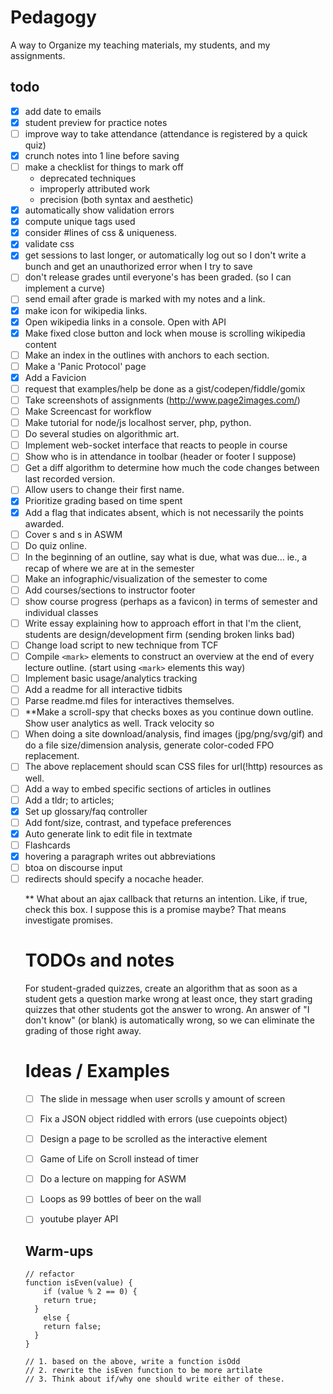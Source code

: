 # Pedagogy
A way to Organize my teaching materials, my students, and my assignments.

## todo
- [x] add date to emails
- [x] student preview for practice notes
- [ ] improve way to take attendance (attendance is registered by a quick quiz)
- [x] crunch notes into 1 line before saving
- [ ] make a checklist for things to mark off
  - deprecated techniques
  - improperly attributed work
  - precision (both syntax and aesthetic)
- [x] automatically show validation errors
- [x] compute unique tags used
- [x] consider #lines of css & uniqueness.
- [x] validate css
- [x] get sessions to last longer, or automatically log out so I don't write a bunch and get an unauthorized error when I try to save
- [ ] don't release grades until everyone's has been graded. (so I can implement a curve)
- [ ] send email after grade is marked with my notes and a link.
- [x] make icon for wikipedia links.
- [x] Open wikipedia links in a console. Open with API
- [x] Make fixed close button and lock <body> when mouse is scrolling wikipedia content
- [ ] Make an index in the outlines with anchors to each section.
- [ ] Make a 'Panic Protocol' page
- [x] Add a Favicion
- [ ] request that examples/help be done as a gist/codepen/fiddle/gomix
- [ ] Take screenshots of assignments (http://www.page2images.com/)
- [ ] Make Screencast for workflow
- [ ] Make tutorial for node/js localhost server, php, python.
- [ ] Do several studies on algorithmic art.
- [ ] Implement web-socket interface that reacts to people in course
- [ ] Show who is in attendance in toolbar (header or footer I suppose)
- [ ] Get a diff algorithm to determine how much the code changes between last recorded version.
- [ ] Allow users to change their first name.
- [x] Prioritize grading based on time spent
- [x] Add a flag that indicates absent, which is not necessarily the points awarded.
- [ ] Cover <table>s and <form>s in ASWM
- [ ] Do quiz online.
- [ ] In the beginning of an outline, say what is due, what was due... ie., a recap of where we are at in the semester
- [ ] Make an infographic/visualization of the semester to come
- [ ] Add courses/sections to instructor footer
- [ ] show course progress (perhaps as a favicon) in terms of semester and individual classes
- [ ] Write essay explaining how to approach effort in that I'm the client, students are design/development firm (sending broken links bad)
- [ ] Change load script to new technique from TCF
- [ ] Compile `<mark>` elements to construct an overview at the end of every lecture outline. (start using `<mark>` elements this way)
- [ ] Implement basic usage/analytics tracking
- [ ] Add a readme for all interactive tidbits
- [ ] Parse readme.md files for interactives themselves.
- [ ] **Make a scroll-spy that checks boxes as you continue down outline. Show user analytics as well. Track velocity so
- [ ] When doing a site download/analysis, find images (jpg/png/svg/gif) and do a file size/dimension analysis, generate color-coded FPO replacement.
- [ ] The above replacement should scan CSS files for url(!http) resources as well.
- [ ] Add a way to embed specific sections of articles in outlines
- [ ] Add a tldr; to articles;
- [x] Set up glossary/faq controller
- [ ] Add font/size, contrast, and typeface preferences
- [x] Auto generate link to edit file in textmate
- [ ] Flashcards
- [x] hovering a paragraph writes out abbreviations
- [ ] btoa on discourse input
- [ ] redirects should specify a nocache header.

** What about an ajax callback that returns an intention. Like, if true, check this box. I suppose this is a promise maybe? That means investigate promises.


# TODOs and notes
For student-graded quizzes, create an algorithm that as soon as a student gets a question marke wrong at least once, they start grading quizzes that other students got the answer to wrong. An answer of "I don't know" (or blank) is automatically wrong, so we can eliminate the grading of those right away. 


# Ideas / Examples

- [ ] The slide in message when user scrolls y amount of screen
- [ ] Fix a JSON object riddled with errors (use cuepoints object)
- [ ] Design a page to be scrolled as the interactive element
- [ ] Game of Life on Scroll instead of timer
- [ ] Do a lecture on mapping for ASWM
- [ ] Loops as 99 bottles of beer on the wall
- [ ] youtube player API


## Warm-ups
```
// refactor
function isEven(value) {
	if (value % 2 == 0) {
    return true;
  }
	else {
    return false;
  }	
}

// 1. based on the above, write a function isOdd
// 2. rewrite the isEven function to be more artilate
// 3. Think about if/why one should write either of these.
```

